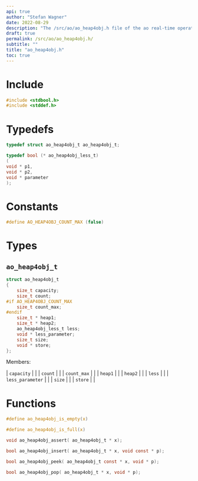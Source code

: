 ```yaml
---
api: true
author: "Stefan Wagner"
date: 2022-08-29
description: "The /src/ao/ao_heap4obj.h file of the ao real-time operating system."
draft: true
permalink: /src/ao/ao_heap4obj.h/
subtitle: ""
title: "ao_heap4obj.h"
toc: true
---
```


# Include

```c
#include <stdbool.h>
#include <stddef.h>
```

# Typedefs

```c
typedef struct ao_heap4obj_t ao_heap4obj_t;
```

```c
typedef bool (* ao_heap4obj_less_t)
(
void * p1,
void * p2,
void * parameter
);
```

# Constants

```c
#define AO_HEAP4OBJ_COUNT_MAX (false)
```

# Types

## `ao_heap4obj_t`

```c
struct ao_heap4obj_t
{
    size_t capacity;
    size_t count;
#if AO_HEAP4OBJ_COUNT_MAX
    size_t count_max;
#endif
    size_t * heap1;
    size_t * heap2;
    ao_heap4obj_less_t less;
    void * less_parameter;
    size_t size;
    void * store;
};
```

Members:

| `capacity` | |
| `count` | |
| `count_max` | |
| `heap1` | |
| `heap2` | |
| `less` | |
| `less_parameter` | |
| `size` | |
| `store` | |

# Functions

```c
#define ao_heap4obj_is_empty(x)
```

```c
#define ao_heap4obj_is_full(x)
```

```c
void ao_heap4obj_assert( ao_heap4obj_t * x);
```

```c
bool ao_heap4obj_insert( ao_heap4obj_t * x, void const * p);
```

```c
bool ao_heap4obj_peek( ao_heap4obj_t const * x, void * p);
```

```c
bool ao_heap4obj_pop( ao_heap4obj_t * x, void * p);
```

